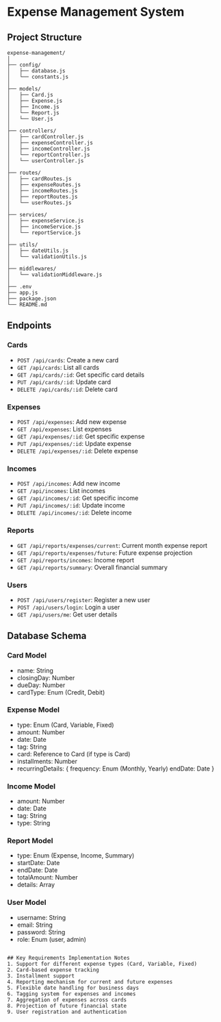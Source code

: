 # Expense Management System

## Project Structure
```
expense-management/
│
├── config/
│   ├── database.js
│   └── constants.js
│
├── models/
│   ├── Card.js
│   ├── Expense.js
│   ├── Income.js
│   └── Report.js
│   └── User.js
│
├── controllers/
│   ├── cardController.js
│   ├── expenseController.js
│   ├── incomeController.js
│   └── reportController.js
│   └── userController.js
│
├── routes/
│   ├── cardRoutes.js
│   ├── expenseRoutes.js
│   ├── incomeRoutes.js
│   ├── reportRoutes.js
│   └── userRoutes.js
│
├── services/
│   ├── expenseService.js
│   ├── incomeService.js
│   └── reportService.js
│
├── utils/
│   ├── dateUtils.js
│   └── validationUtils.js
│
├── middlewares/
│   └── validationMiddleware.js
│
├── .env
├── app.js
├── package.json
└── README.md
```

## Endpoints

### Cards
- `POST /api/cards`: Create a new card
- `GET /api/cards`: List all cards
- `GET /api/cards/:id`: Get specific card details
- `PUT /api/cards/:id`: Update card
- `DELETE /api/cards/:id`: Delete card

### Expenses
- `POST /api/expenses`: Add new expense
- `GET /api/expenses`: List expenses
- `GET /api/expenses/:id`: Get specific expense
- `PUT /api/expenses/:id`: Update expense
- `DELETE /api/expenses/:id`: Delete expense

### Incomes
- `POST /api/incomes`: Add new income
- `GET /api/incomes`: List incomes
- `GET /api/incomes/:id`: Get specific income
- `PUT /api/incomes/:id`: Update income
- `DELETE /api/incomes/:id`: Delete income

### Reports
- `GET /api/reports/expenses/current`: Current month expense report
- `GET /api/reports/expenses/future`: Future expense projection
- `GET /api/reports/incomes`: Income report
- `GET /api/reports/summary`: Overall financial summary

### Users
- `POST /api/users/register`: Register a new user
- `POST /api/users/login`: Login a user
- `GET /api/users/me`: Get user details

## Database Schema

### Card Model
- name: String
- closingDay: Number
- dueDay: Number
- cardType: Enum (Credit, Debit)

### Expense Model
- type: Enum (Card, Variable, Fixed)
- amount: Number
- date: Date
- tag: String
- card: Reference to Card (if type is Card)
- installments: Number
- recurringDetails: {
    frequency: Enum (Monthly, Yearly)
    endDate: Date
}

### Income Model
- amount: Number
- date: Date
- tag: String
- type: String

### Report Model
- type: Enum (Expense, Income, Summary)
- startDate: Date
- endDate: Date
- totalAmount: Number
- details: Array

### User Model
- username: String
- email: String
- password: String
- role: Enum (user, admin)
```

## Key Requirements Implementation Notes
1. Support for different expense types (Card, Variable, Fixed)
2. Card-based expense tracking
3. Installment support
4. Reporting mechanism for current and future expenses
5. Flexible date handling for business days
6. Tagging system for expenses and incomes
7. Aggregation of expenses across cards
8. Projection of future financial state
9. User registration and authentication
```

